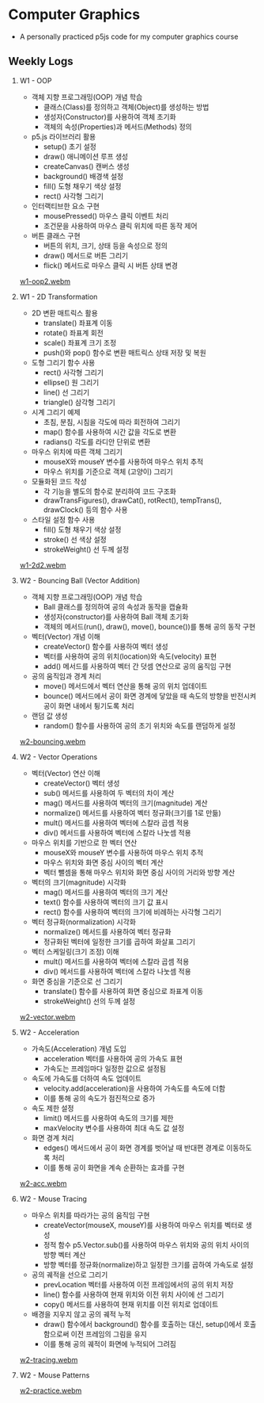 # Computer Graphics

- A personally practiced p5js code for my computer graphics course

## Weekly Logs

1. W1 - OOP

   - 객체 지향 프로그래밍(OOP) 개념 학습
     - 클래스(Class)를 정의하고 객체(Object)를 생성하는 방법
     - 생성자(Constructor)를 사용하여 객체 초기화
     - 객체의 속성(Properties)과 메서드(Methods) 정의
   - p5.js 라이브러리 활용
     - setup() 초기 설정
     - draw() 애니메이션 루프 생성
     - createCanvas() 캔버스 생성
     - background() 배경색 설정
     - fill() 도형 채우기 색상 설정
     - rect() 사각형 그리기
   - 인터랙티브한 요소 구현
     - mousePressed() 마우스 클릭 이벤트 처리
     - 조건문을 사용하여 마우스 클릭 위치에 따른 동작 제어
   - 버튼 클래스 구현
     - 버튼의 위치, 크기, 상태 등을 속성으로 정의
     - draw() 메서드로 버튼 그리기
     - flick() 메서드로 마우스 클릭 시 버튼 상태 변경

   [w1-oop2.webm](https://github.com/urbanscratcher/study-graphics/assets/17016494/2b8ffdcd-9d4b-48f0-aef8-fd5f2e6db8a6)

2. W1 - 2D Transformation

   - 2D 변환 매트릭스 활용
     - translate() 좌표계 이동
     - rotate() 좌표계 회전
     - scale() 좌표계 크기 조정
     - push()와 pop() 함수로 변환 매트릭스 상태 저장 및 복원
   - 도형 그리기 함수 사용
     - rect() 사각형 그리기
     - ellipse() 원 그리기
     - line() 선 그리기
     - triangle() 삼각형 그리기
   - 시계 그리기 예제
     - 초침, 분침, 시침을 각도에 따라 회전하여 그리기
     - map() 함수를 사용하여 시간 값을 각도로 변환
     - radians() 각도를 라디안 단위로 변환
   - 마우스 위치에 따른 객체 그리기
     - mouseX와 mouseY 변수를 사용하여 마우스 위치 추적
     - 마우스 위치를 기준으로 객체 (고양이) 그리기
   - 모듈화된 코드 작성
     - 각 기능을 별도의 함수로 분리하여 코드 구조화
     - drawTransFigures(), drawCat(), rotRect(), tempTrans(), drawClock() 등의 함수 사용
   - 스타일 설정 함수 사용
     - fill() 도형 채우기 색상 설정
     - stroke() 선 색상 설정
     - strokeWeight() 선 두께 설정

   [w1-2d2.webm](https://github.com/urbanscratcher/study-graphics/assets/17016494/7de0f7d9-ee8e-4de6-8623-a2a307aa09eb)

3. W2 - Bouncing Ball (Vector Addition)

   - 객체 지향 프로그래밍(OOP) 개념 학습
     - Ball 클래스를 정의하여 공의 속성과 동작을 캡슐화
     - 생성자(constructor)를 사용하여 Ball 객체 초기화
     - 객체의 메서드(run(), draw(), move(), bounce())를 통해 공의 동작 구현
   - 벡터(Vector) 개념 이해
     - createVector() 함수를 사용하여 벡터 생성
     - 벡터를 사용하여 공의 위치(location)와 속도(velocity) 표현
     - add() 메서드를 사용하여 벡터 간 덧셈 연산으로 공의 움직임 구현
   - 공의 움직임과 경계 처리
     - move() 메서드에서 벡터 연산을 통해 공의 위치 업데이트
     - bounce() 메서드에서 공이 화면 경계에 닿았을 때 속도의 방향을 반전시켜 공이 화면 내에서 튕기도록 처리
   - 랜덤 값 생성
     - random() 함수를 사용하여 공의 초기 위치와 속도를 랜덤하게 설정

   [w2-bouncing.webm](https://github.com/urbanscratcher/study-graphics/assets/17016494/34ff5b6e-bc38-4c6c-89f2-13dab70502d6)

4. W2 - Vector Operations

   - 벡터(Vector) 연산 이해
     - createVector() 벡터 생성
     - sub() 메서드를 사용하여 두 벡터의 차이 계산
     - mag() 메서드를 사용하여 벡터의 크기(magnitude) 계산
     - normalize() 메서드를 사용하여 벡터 정규화(크기를 1로 만듦)
     - mult() 메서드를 사용하여 벡터에 스칼라 곱셈 적용
     - div() 메서드를 사용하여 벡터에 스칼라 나눗셈 적용
   - 마우스 위치를 기반으로 한 벡터 연산
     - mouseX와 mouseY 변수를 사용하여 마우스 위치 추적
     - 마우스 위치와 화면 중심 사이의 벡터 계산
     - 벡터 뺄셈을 통해 마우스 위치와 화면 중심 사이의 거리와 방향 계산
   - 벡터의 크기(magnitude) 시각화
     - mag() 메서드를 사용하여 벡터의 크기 계산
     - text() 함수를 사용하여 벡터의 크기 값 표시
     - rect() 함수를 사용하여 벡터의 크기에 비례하는 사각형 그리기
   - 벡터 정규화(normalization) 시각화
     - normalize() 메서드를 사용하여 벡터 정규화
     - 정규화된 벡터에 일정한 크기를 곱하여 화살표 그리기
   - 벡터 스케일링(크기 조정) 이해
     - mult() 메서드를 사용하여 벡터에 스칼라 곱셈 적용
     - div() 메서드를 사용하여 벡터에 스칼라 나눗셈 적용
   - 화면 중심을 기준으로 선 그리기
     - translate() 함수를 사용하여 화면 중심으로 좌표계 이동
     - strokeWeight() 선의 두께 설정

   [w2-vector.webm](https://github.com/urbanscratcher/study-graphics/assets/17016494/c24e8043-5bcc-4871-9294-e4db96bd5ebf)

5. W2 - Acceleration

   - 가속도(Acceleration) 개념 도입
     - acceleration 벡터를 사용하여 공의 가속도 표현
     - 가속도는 프레임마다 일정한 값으로 설정됨
   - 속도에 가속도를 더하여 속도 업데이트
     - velocity.add(acceleration)을 사용하여 가속도를 속도에 더함
     - 이를 통해 공의 속도가 점진적으로 증가
   - 속도 제한 설정
     - limit() 메서드를 사용하여 속도의 크기를 제한
     - maxVelocity 변수를 사용하여 최대 속도 값 설정
   - 화면 경계 처리
     - edges() 메서드에서 공이 화면 경계를 벗어날 때 반대편 경계로 이동하도록 처리
     - 이를 통해 공이 화면을 계속 순환하는 효과를 구현

   [w2-acc.webm](https://github.com/urbanscratcher/study-graphics/assets/17016494/b1998dbf-42aa-4263-85a2-374f0f3af8c1)

6. W2 - Mouse Tracing

   - 마우스 위치를 따라가는 공의 움직임 구현
     - createVector(mouseX, mouseY)를 사용하여 마우스 위치를 벡터로 생성
     - 정적 함수 p5.Vector.sub()를 사용하여 마우스 위치와 공의 위치 사이의 방향 벡터 계산
     - 방향 벡터를 정규화(normalize)하고 일정한 크기를 곱하여 가속도로 설정
   - 공의 궤적을 선으로 그리기
     - prevLocation 벡터를 사용하여 이전 프레임에서의 공의 위치 저장
     - line() 함수를 사용하여 현재 위치와 이전 위치 사이에 선 그리기
     - copy() 메서드를 사용하여 현재 위치를 이전 위치로 업데이트
   - 배경을 지우지 않고 공의 궤적 누적
     - draw() 함수에서 background() 함수를 호출하는 대신, setup()에서 호출함으로써 이전 프레임의 그림을 유지
     - 이를 통해 공의 궤적이 화면에 누적되어 그려짐

   [w2-tracing.webm](https://github.com/urbanscratcher/study-graphics/assets/17016494/54ff64f5-abae-4c56-96f3-17751bd90f5a)

7. W2 - Mouse Patterns

   [w2-practice.webm](https://github.com/urbanscratcher/study-graphics/assets/17016494/34fe624d-d17f-482b-bfeb-1c976d0879b8)
